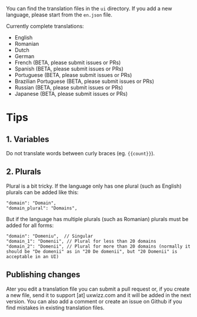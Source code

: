 You can find the translation files in the `ui` directory. If you add a new language, please start from the `en.json` file.

Currently complete translations:

* English
* Romanian
* Dutch
* German
* French (BETA, please submit issues or PRs)
* Spanish (BETA, please submit issues or PRs)
* Portuguese (BETA, please submit issues or PRs)
* Brazilian Portuguese (BETA, please submit issues or PRs)
* Russian (BETA, please submit issues or PRs)
* Japanese (BETA, please submit issues or PRs)


# Tips

## 1. Variables
Do not translate words between curly braces (eg. `{{count}}`).

## 2. Plurals
Plural is a bit tricky. If the language only has one plural (such as English) plurals can be added like this:

```
"domain": "Domain",
"domain_plural": "Domains",
```

But if the language has multiple plurals (such as Romanian) plurals must be added for all forms:

```
"domain": "Domeniu",  // Singular
"domain_1": "Domenii", // Plural for less than 20 domains
"domain_2": "Domenii", // Plural for more than 20 domains (normally it should be "De domenii" as in "20 De domenii", but "20 Domenii" is acceptable in an UI)
```

## Publishing changes
Ater you edit a translation file you can submit a pull request or, if you create a new file, send it to support [at] uxwizz.com and it will be added in the next version.
You can also add a comment or create an issue on Github if you find mistakes in existing translation files.
